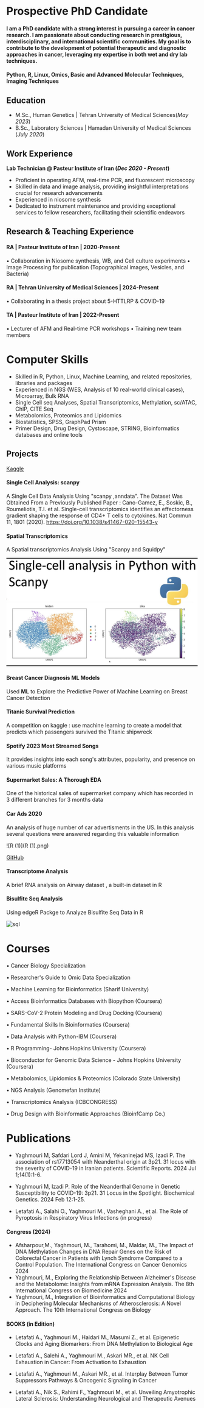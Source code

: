 
# Prospective PhD Candidate

#### I am a PhD candidate with a strong interest in pursuing a career in cancer research. I am passionate about conducting research in prestigious, interdisciplinary, and international scientific communities. My goal is to contribute to the development of potential therapeutic and diagnostic approaches in cancer, leveraging my expertise in both wet and dry lab techniques.
#### Python, R, Linux,  Omics, Basic and Advanced Molecular Techniques, Imaging Techniques 

## Education
- M.Sc., Human Genetics	| Tehran University of Medical Sciences(_May 2023_)	 			        		
- B.Sc., Laboratory Sciences | Hamadan University of Medical Sciences (_July 2020_)

## Work Experience
**Lab Technician @ Pasteur Institute of Iran (_Dec 2020 - Present_)** 
- Proficient in operating AFM, real-time PCR, and fluorescent microscopy
- Skilled in data and image analysis, providing insightful interpretations crucial for research advancements
- Experienced in niosome synthesis
- Dedicated to instrument maintenance and providing exceptional services to fellow researchers, facilitating their scientific endeavors

## Research & Teaching Experience
#### RA | Pasteur Institute of Iran | 2020-Present
•	Collaboration in Niosome synthesis, WB, and Cell culture experiments
•	Image Processing for publication (Topographical images, Vesicles, and Bacteria)
#### RA | Tehran University of Medical Sciences | 2024-Present
•	Collaborating in a thesis project about 5-HTTLRP & COVID-19
#### TA | Pasteur Institute of Iran | 2022-Present
•	Lecturer of AFM and Real-time PCR workshops
•	Training new team members

  
#  Computer Skills

- Skilled in R, Python, Linux, Machine Learning, and related repositories, libraries and packages
- Experienced in NGS (WES, Analysis of 10 real-world clinical cases), Microarray, Bulk RNA
- Single Cell seq Analyses, Spatial Transcriptomics, Methylation, sc/ATAC, ChIP, CITE Seq
- Metabolomics, Proteomics and Lipidomics
- Biostatistics, SPSS, GraphPad Prism
- Primer Design, Drug Design, Cystoscape, STRING, Bioinformatics databases and online tools 

## Projects
[Kaggle](https://www.kaggle.com/mohammadyaghmouri)




#### Single Cell Analysis: scanpy

A Single Cell Data Analysis Using "scanpy ,anndata". The Dataset Was Obtained From a Previously Published Paper : Cano-Gamez, E., Soskic, B., Roumeliotis, T.I. et al. Single-cell transcriptomics identifies an effectorness gradient shaping the response of CD4+ T cells to cytokines. Nat Commun 11, 1801 (2020). https://doi.org/10.1038/s41467-020-15543-y

#### Spatial Transcriptomics 
A Spatial transcriptomics Analysis Using "Scanpy and Squidpy"




![R](R.jpeg)

#### Breast Cancer Diagnosis ML Models

Used **ML** to Explore the Predictive Power of Machine Learning on Breast Cancer Detection



#### Titanic Survival Prediction
A competition on kaggle : use machine learning to create a model that predicts which passengers survived the Titanic shipwreck

#### Spotify 2023 Most Streamed Songs
It provides insights into each song's attributes, popularity, and presence on various music platforms

#### Supermarket Sales: A Thorough EDA
One of the historical sales of supermarket company which has recorded in 3 different branches for 3 months data
#### Car Ads 2020
An analysis of huge number of car advertisments in the US. In this analysis several questions were answered regarding this valuable information

![R (1)](R (1).png)

[GitHub](https://www.github.com/BioGenGeek)

#### Transcriptome Analysis
A brief RNA analysis on Airway dataset , a built-in dataset in R

#### Bisulfite Seq Analysis
Using edgeR Packge to Analyze Bisulfite Seq Data in R

![sql](sql.png)

# Courses

• Cancer Biology Specialization

• Researcher's Guide to Omic Data Specialization

•	Machine Learning for Bioinformatics (Sharif University) 

•	Access Bioinformatics Databases with Biopython (Coursera)

•	SARS-CoV-2 Protein Modeling and Drug Docking (Coursera)

•	Fundamental Skills In Bioinformatics (Coursera)

•	Data Analysis with Python-IBM (Coursera)

•	R Programming- Johns Hopkins University (Coursera)

•	Bioconductor for Genomic Data Science - Johns Hopkins University (Coursera) 

•	Metabolomics, Lipidomics & Proteomics (Colorado State University) 

•	NGS Analysis (Genomefan Institute) 

•	Transcriptomics Analysis (ICBCONGRESS) 

•	Drug Design with Bioinformatic Approaches (BioinfCamp Co.)


# Publications

- Yaghmouri M, Safdari Lord J, Amini M, Yekaninejad MS, Izadi P. The association of rs17713054 with Neanderthal origin at 3p21. 31 locus with the severity of COVID-19 in Iranian patients. Scientific Reports. 2024 
  Jul 1;14(1):1-6.
  
- Yaghmouri M, Izadi P. Role of the Neanderthal Genome in Genetic Susceptibility to COVID-19: 3p21. 31 Locus in the Spotlight. Biochemical Genetics. 2024 Feb 12:1-25. 
  
- Letafati A., Salahi O., Yaghmouri M., Vasheghani A., et al. The Role of Pyroptosis in Respiratory Virus Infections (in progress)


#### Congress (2024)

- Afsharpour,M., Yaghmouri, M., Tarahomi, M.,  Maldar, M., The Impact of DNA Methylation Changes in DNA Repair Genes on the Risk of Colorectal Cancer in Patients with Lynch Syndrome Compared to a Control 
  Population. The International Congress on Cancer Genomics 2024 
- Yaghmouri, M., Exploring the Relationship Between Alzheimer's Disease and the Metabolome: Insights from mRNA Expression Analysis. The 8th International Congress on ‌Biomedicine 2024 
- Yaghmouri, M., Integration of Bioinformatics and Computational Biology in Deciphering Molecular Mechanisms of Atherosclerosis: A Novel Approach. The 10th International Congress on Biology 


#### BOOKS (in Edition)  

- Letafati A., Yaghmouri M., Haidari M., Masumi Z., et al. Epigenetic Clocks and Aging Biomarkers: From DNA Methylation to Biological Age
  
- Letafati A., Salehi A., Yaghmouri M., Askari MR., et al. NK Cell Exhaustion in Cancer: From Activation to Exhaustion
  
-	Letafati A., Yaghmouri M., Askari MR., et al. Interplay Between Tumor Suppressors Pathways & Oncogenic Signaling in Cancer
  
-	Letafati A., Nik S., Rahimi F., Yaghmouri M., et al.  Unveiling Amyotrophic Lateral Sclerosis: Understanding Neurological and Therapeutic Avenues                


